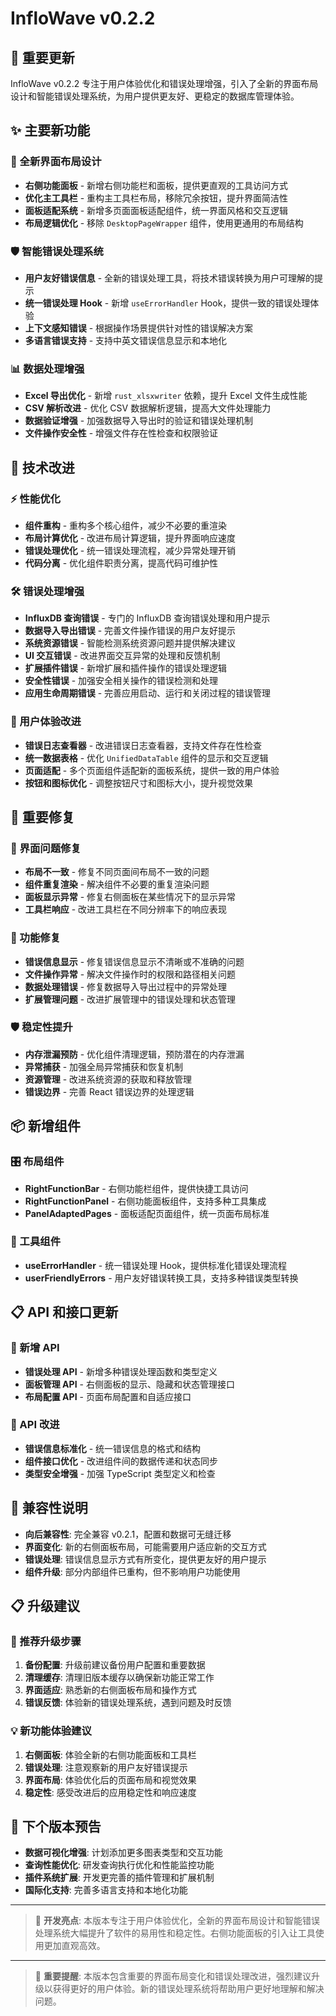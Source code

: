 # InfloWave v0.2.2

## 🚀 重要更新

InfloWave v0.2.2 专注于用户体验优化和错误处理增强，引入了全新的界面布局设计和智能错误处理系统，为用户提供更友好、更稳定的数据库管理体验。

## ✨ 主要新功能

### 🎨 全新界面布局设计
- **右侧功能面板** - 新增右侧功能栏和面板，提供更直观的工具访问方式
- **优化主工具栏** - 重构主工具栏布局，移除冗余按钮，提升界面简洁性
- **面板适配系统** - 新增多页面面板适配组件，统一界面风格和交互逻辑
- **布局逻辑优化** - 移除 `DesktopPageWrapper` 组件，使用更通用的布局结构

### 🛡️ 智能错误处理系统
- **用户友好错误信息** - 全新的错误处理工具，将技术错误转换为用户可理解的提示
- **统一错误处理 Hook** - 新增 `useErrorHandler` Hook，提供一致的错误处理体验
- **上下文感知错误** - 根据操作场景提供针对性的错误解决方案
- **多语言错误支持** - 支持中英文错误信息显示和本地化

### 📊 数据处理增强
- **Excel 导出优化** - 新增 `rust_xlsxwriter` 依赖，提升 Excel 文件生成性能
- **CSV 解析改进** - 优化 CSV 数据解析逻辑，提高大文件处理能力
- **数据验证增强** - 加强数据导入导出时的验证和错误处理机制
- **文件操作安全性** - 增强文件存在性检查和权限验证

## 🔧 技术改进

### ⚡ 性能优化
- **组件重构** - 重构多个核心组件，减少不必要的重渲染
- **布局计算优化** - 改进布局计算逻辑，提升界面响应速度
- **错误处理优化** - 统一错误处理流程，减少异常处理开销
- **代码分离** - 优化组件职责分离，提高代码可维护性

### 🛠️ 错误处理增强
- **InfluxDB 查询错误** - 专门的 InfluxDB 查询错误处理和用户提示
- **数据导入导出错误** - 完善文件操作错误的用户友好提示
- **系统资源错误** - 智能检测系统资源问题并提供解决建议
- **UI 交互错误** - 改进界面交互异常的处理和反馈机制
- **扩展插件错误** - 新增扩展和插件操作的错误处理逻辑
- **安全性错误** - 加强安全相关操作的错误检测和处理
- **应用生命周期错误** - 完善应用启动、运行和关闭过程的错误管理

### 🎯 用户体验改进
- **错误日志查看器** - 改进错误日志查看器，支持文件存在性检查
- **统一数据表格** - 优化 `UnifiedDataTable` 组件的显示和交互逻辑
- **页面适配** - 多个页面组件适配新的面板系统，提供一致的用户体验
- **按钮和图标优化** - 调整按钮尺寸和图标大小，提升视觉效果

## 🔨 重要修复

### 🐛 界面问题修复
- **布局不一致** - 修复不同页面间布局不一致的问题
- **组件重复渲染** - 解决组件不必要的重复渲染问题
- **面板显示异常** - 修复右侧面板在某些情况下的显示异常
- **工具栏响应** - 改进工具栏在不同分辨率下的响应表现

### 🔧 功能修复
- **错误信息显示** - 修复错误信息显示不清晰或不准确的问题
- **文件操作异常** - 解决文件操作时的权限和路径相关问题
- **数据处理错误** - 修复数据导入导出过程中的异常处理
- **扩展管理问题** - 改进扩展管理中的错误处理和状态管理

### 🛡️ 稳定性提升
- **内存泄漏预防** - 优化组件清理逻辑，预防潜在的内存泄漏
- **异常捕获** - 加强全局异常捕获和恢复机制
- **资源管理** - 改进系统资源的获取和释放管理
- **错误边界** - 完善 React 错误边界的处理逻辑

## 📦 新增组件

### 🎛️ 布局组件
- **RightFunctionBar** - 右侧功能栏组件，提供快捷工具访问
- **RightFunctionPanel** - 右侧功能面板组件，支持多种工具集成
- **PanelAdaptedPages** - 面板适配页面组件，统一页面布局标准

### 🔧 工具组件
- **useErrorHandler** - 统一错误处理 Hook，提供标准化错误处理流程
- **userFriendlyErrors** - 用户友好错误转换工具，支持多种错误类型转换

## 📋 API 和接口更新

### 🔗 新增 API
- **错误处理 API** - 新增多种错误处理函数和类型定义
- **面板管理 API** - 右侧面板的显示、隐藏和状态管理接口
- **布局配置 API** - 页面布局配置和自适应接口

### 🔄 API 改进
- **错误信息标准化** - 统一错误信息的格式和结构
- **组件接口优化** - 改进组件间的数据传递和状态同步
- **类型安全增强** - 加强 TypeScript 类型定义和检查

## 🔄 兼容性说明

- **向后兼容性**: 完全兼容 v0.2.1，配置和数据可无缝迁移
- **界面变化**: 新的右侧面板布局，可能需要用户适应新的交互方式
- **错误处理**: 错误信息显示方式有所变化，提供更友好的用户提示
- **组件升级**: 部分内部组件已重构，但不影响用户功能使用

## 📋 升级建议

### 🚀 推荐升级步骤
1. **备份配置**: 升级前建议备份用户配置和重要数据
2. **清理缓存**: 清理旧版本缓存以确保新功能正常工作
3. **界面适应**: 熟悉新的右侧面板布局和操作方式
4. **错误反馈**: 体验新的错误处理系统，遇到问题及时反馈

### 💡 新功能体验建议
1. **右侧面板**: 体验全新的右侧功能面板和工具栏
2. **错误处理**: 注意观察新的用户友好错误提示
3. **界面布局**: 体验优化后的页面布局和视觉效果
4. **稳定性**: 感受改进后的应用稳定性和响应速度

## 🎯 下个版本预告

- **数据可视化增强**: 计划添加更多图表类型和交互功能
- **查询性能优化**: 研发查询执行优化和性能监控功能
- **插件系统扩展**: 开发更完善的插件管理和扩展机制
- **国际化支持**: 完善多语言支持和本地化功能

---

> 🎯 **开发亮点**: 本版本专注于用户体验优化，全新的界面布局设计和智能错误处理系统大幅提升了软件的易用性和稳定性。右侧功能面板的引入让工具使用更加直观高效。

---

> 📝 **重要提醒**: 本版本包含重要的界面布局变化和错误处理改进，强烈建议升级以获得更好的用户体验。新的错误处理系统将帮助用户更好地理解和解决问题。